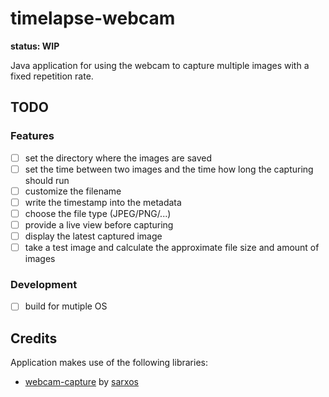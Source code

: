 # timelapse-webcam

__status: WIP__

Java application for using the webcam to capture multiple images with a fixed repetition rate.

## TODO

### Features
- [ ] set the directory where the images are saved
- [ ] set the time between two images and the time how long the capturing should run
- [ ] customize the filename
- [ ] write the timestamp into the metadata
- [ ] choose the file type (JPEG/PNG/...)
- [ ] provide a live view before capturing
- [ ] display the latest captured image
- [ ] take a test image and calculate the approximate file size and amount of images

### Development
- [ ] build for mutiple OS

## Credits

Application makes use of the following libraries:

- [webcam-capture](https://github.com/sarxos/webcam-capture) by [sarxos](https://github.com/sarxos)
